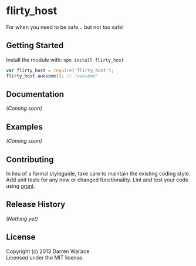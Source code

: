 # flirty_host

For when you need to be safe... but not _too_ safe!

## Getting Started
Install the module with: `npm install flirty_host`

```javascript
var flirty_host = require('flirty_host');
flirty_host.awesome(); // "awesome"
```

## Documentation
_(Coming soon)_

## Examples
_(Coming soon)_

## Contributing
In lieu of a formal styleguide, take care to maintain the existing coding style. Add unit tests for any new or changed functionality. Lint and test your code using [grunt](https://github.com/gruntjs/grunt).

## Release History
_(Nothing yet)_

## License
Copyright (c) 2013 Darren Wallace  
Licensed under the MIT license.
